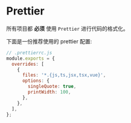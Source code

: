 # Prettier

所有项目都 **必须** 使用 `Prettier` 进行代码的格式化。

下面是一份推荐使用的 prettier 配置:

```js
// .prettierrc.js
module.exports = {
  overrides: [
    {
      files: '*.{js,ts,jsx,tsx,vue}',
      options: {
        singleQuote: true,
        printWidth: 100,
      },
    },
  ],
};
```
